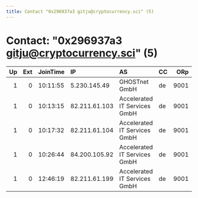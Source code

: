 ```yaml
---
title: Contact "0x296937a3 gitju@cryptocurrency.sci" (5)
---
```


# Contact: "0x296937a3 gitju@cryptocurrency.sci" (5)

|   Up |   Ext | JoinTime   | IP            | AS                           | CC   |   ORp |   Dirp | OS    | Version   | Nickname   |   eFamMembers |
|-----:|------:|:-----------|:--------------|:-----------------------------|:-----|------:|-------:|:------|:----------|:-----------|--------------:|
|    1 |     0 | 10:11:55   | 5.230.145.49  | GHOSTnet GmbH                | de   |  9001 |   9030 | Linux | 0.2.9.11  | gitju5     |             5 |
|    1 |     0 | 10:13:15   | 82.211.61.103 | Accelerated IT Services GmbH | de   |  9001 |   9030 | Linux | 0.2.9.11  | gitju2     |             5 |
|    1 |     0 | 10:17:32   | 82.211.61.104 | Accelerated IT Services GmbH | de   |  9001 |   9030 | Linux | 0.2.9.11  | gitju3     |             5 |
|    1 |     0 | 10:26:44   | 84.200.105.92 | Accelerated IT Services GmbH | de   |  9001 |   9030 | Linux | 0.2.9.11  | gitju1     |             5 |
|    1 |     0 | 12:46:19   | 82.211.61.199 | Accelerated IT Services GmbH | de   |  9001 |   9030 | Linux | 0.2.9.11  | gitju4     |             5 |
